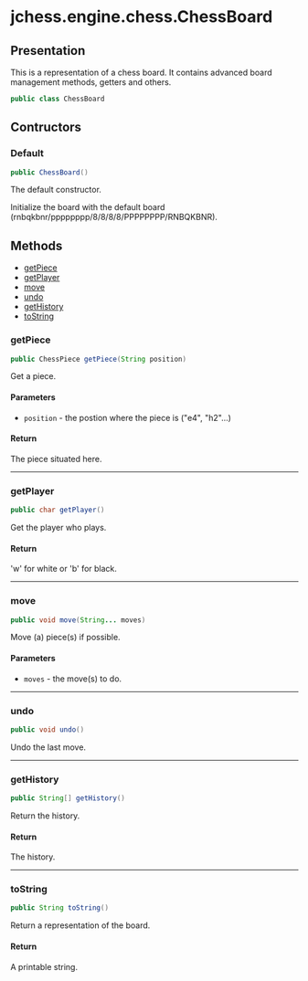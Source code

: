 # jchess.engine.chess.ChessBoard

## Presentation

This is a representation of a chess board.
It contains advanced board management methods, getters and others.

```java
public class ChessBoard
```

## Contructors

### Default

```java
public ChessBoard()
```

The default constructor.

Initialize the board with the default board (rnbqkbnr/pppppppp/8/8/8/8/PPPPPPPP/RNBQKBNR).

## Methods

 - [getPiece](#get_piece)
 - [getPlayer](#get_player)
 - [move](#move)
 - [undo](#undo)
 - [getHistory](#get_history)
 - [toString](#to_string)

### getPiece <span id="get_piece" />

```java
public ChessPiece getPiece(String position)
```

Get a piece.

#### Parameters

 - `position` - the postion where the piece is ("e4", "h2"...)

#### Return

The piece situated here.

---------------------------------------------

### getPlayer <span id="get_player" />

```java
public char getPlayer()
```

Get the player who plays.

#### Return

'w' for white or 'b' for black.

---------------------------------------------

### move <span id="move" />

```java
public void move(String... moves)
```

Move (a) piece(s) if possible.

#### Parameters

 * `moves` - the move(s) to do.

---------------------------------------------

### undo <span id="undo" />

```java
public void undo()
```

Undo the last move.

---------------------------------------------

### getHistory <span id="get_history" />

```java
public String[] getHistory()
```

Return the history.

#### Return

The history.

---------------------------------------------

### toString <span id="to_string" />

```java
public String toString()
```

Return a representation of the board.

#### Return

A printable string.
